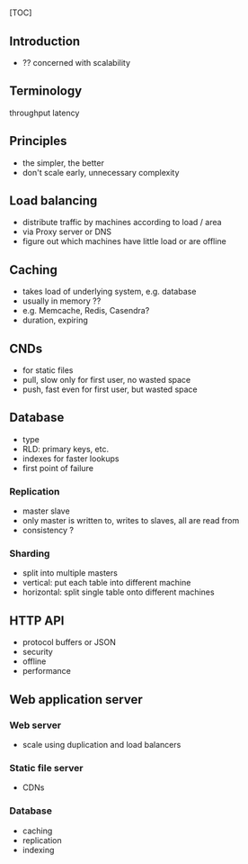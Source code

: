 #

[TOC]


## Introduction

- ??
concerned with scalability


## Terminology

throughput
latency


## Principles

- the simpler, the better
- don't scale early, unnecessary complexity


## Load balancing

- distribute traffic by machines according to load / area
- via Proxy server or DNS
- figure out which machines have little load or are offline


## Caching

- takes load of underlying system, e.g. database
- usually in memory ??
- e.g. Memcache, Redis, Casendra?
- duration, expiring


## CNDs

- for static files
- pull, slow only for first user, no wasted space
- push, fast even for first user, but wasted space


## Database

- type
- RLD: primary keys, etc.
- indexes for faster lookups
- first point of failure

### Replication

- master slave
- only master is written to, writes to slaves, all are read from
- consistency ?

### Sharding

- split into multiple masters
- vertical: put each table into different machine
- horizontal: split single table onto different machines


## HTTP API

- protocol buffers or JSON
- security
- offline
- performance


## Web application server

### Web server

- scale using duplication and load balancers

### Static file server

- CDNs

### Database

- caching
- replication
- indexing